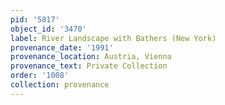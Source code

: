 ```yaml
---
pid: '5817'
object_id: '3470'
label: River Landscape with Bathers (New York)
provenance_date: '1991'
provenance_location: Austria, Vienna
provenance_text: Private Collection
order: '1008'
collection: provenance
---
```

